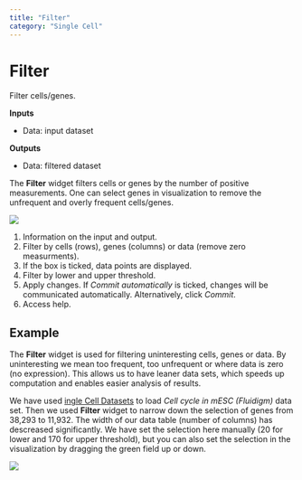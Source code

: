 ```yaml
---
title: "Filter"
category: "Single Cell"
---
```

Filter
======

Filter cells/genes.

**Inputs**
- Data: input dataset

**Outputs**
- Data: filtered dataset


The **Filter** widget filters cells or genes by the number of positive measurements. One can select genes in visualization to remove the unfrequent and overly frequent cells/genes.

![](../images/Filter-stamped.png)

1. Information on the input and output.
2. Filter by cells (rows), genes (columns) or data (remove zero measurments).
3. If the box is ticked, data points are displayed.
4. Filter by lower and upper threshold.
5. Apply changes. If *Commit automatically* is ticked, changes will be communicated automatically. Alternatively, click *Commit*.
6. Access help.

Example
-------

The **Filter** widget is used for filtering uninteresting cells, genes or data. By uninteresting we mean too frequent, too unfrequent or where data is zero (no expression). This allows us to have leaner data sets, which speeds up computation and enables easier analysis of results.

We have used [ingle Cell Datasets](../singlecelldatasets) to load *Cell cycle in mESC (Fluidigm)* data set. Then we used **Filter** widget to narrow down the selection of genes from 38,293 to 11,932. The width of our data table (number of columns) has descreased significantly. We have set the selection here manually (20 for lower and 170 for upper threshold), but you can also set the selection in the visualization by dragging the green field up or down.

![](../images/Filter-Example.png)
